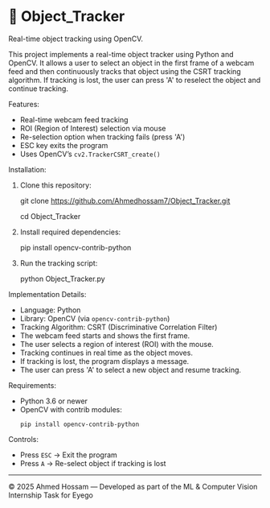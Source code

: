 # 🎯 Object_Tracker

Real-time object tracking using OpenCV.

This project implements a real-time object tracker using Python and OpenCV. It allows a user to select an object in the first frame of a webcam feed and then continuously tracks that object using the CSRT tracking algorithm. If tracking is lost, the user can press 'A' to reselect the object and continue tracking.

Features:
- Real-time webcam feed tracking
- ROI (Region of Interest) selection via mouse
- Re-selection option when tracking fails (press 'A')
- ESC key exits the program
- Uses OpenCV’s `cv2.TrackerCSRT_create()`

Installation:
1. Clone this repository:
   
   git clone https://github.com/Ahmedhossam7/Object_Tracker.git
   
   cd Object_Tracker
   

3. Install required dependencies:
   
   pip install opencv-contrib-python
   

4. Run the tracking script:
   
   python Object_Tracker.py
   

Implementation Details:
- Language: Python
- Library: OpenCV (via `opencv-contrib-python`)
- Tracking Algorithm: CSRT (Discriminative Correlation Filter)
- The webcam feed starts and shows the first frame.
- The user selects a region of interest (ROI) with the mouse.
- Tracking continues in real time as the object moves.
- If tracking is lost, the program displays a message.
- The user can press 'A' to select a new object and resume tracking.


Requirements:
- Python 3.6 or newer
- OpenCV with contrib modules:
   ```
   pip install opencv-contrib-python
   ```

Controls:
- Press `ESC` → Exit the program
- Press `A` → Re-select object if tracking is lost

---

© 2025 Ahmed Hossam — Developed as part of the ML & Computer Vision Internship Task for Eyego
